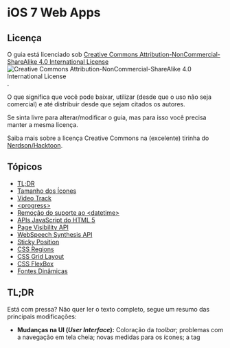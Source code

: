 # iOS 7 Web Apps

## Licença

O guia está licenciado sob [Creative Commons Attribution-NonCommercial-ShareAlike 4.0 International License](http://creativecommons.org/licenses/by-nc-sa/4.0/) ![Creative Commons Attribution-NonCommercial-ShareAlike 4.0 International License](http://i.creativecommons.org/l/by-nc-sa/4.0/88x31.png).

O que significa que você pode baixar, utilizar (desde que o uso não seja comercial) e até distribuir desde que sejam citados os autores.

Se sinta livre para alterar/modificar o guia, mas para isso você precisa manter a mesma licença.

Saiba mais sobre a licença Creative Commons na (excelente) tirinha do [Nerdson/Hacktoon](http://labs.hacktoon.com/docs/creative-commons/).

## Tópicos

 * [TL;DR](#tldr)
 * [Tamanho dos Ícones](#tamanho-dos-ícones)
 * [Video Track](#video-track)
 * [&lt;progress>](#progress)
 * [Remoção do suporte ao &lt;datetime>](#remoção-do-suporte-ao-datetime)
 * [APIs JavaScript do HTML 5](#apis-javascript-do-html-5)
 * [Page Visibility API](#page-visibility-api)
 * [WebSpeech Synthesis API](#webspeech-synthesis-api)
 * [Sticky Position](#sticky-position)
 * [CSS Regions](#css-regions)
 * [CSS Grid Layout](#css-grid-layout)
 * [CSS FlexBox](#css-flexbox)
 * [Fontes Dinâmicas](#fontes-dinâmicas)

## TL;DR

Está com pressa? Não quer ler o texto completo, segue um resumo das principais modificações:

 * **Mudanças na UI (_User Interface_):** Coloração da _toolbar_; problemas com a navegação em tela cheia; novas medidas para os ícones; a tag _<title>_ no iPhone não fica mais visível na página; possível conflito com novos gestos.
 * **Novos Dispositivos:** Nada de novo para eles, continua tudo como era para o iPhone 5.
 * **HTML 5:** video track, `<progress>`, **REMOÇÃO** do suporte a `<input type="datetime">`.
 * **HTML 5 APIs:** Page Visibility, AirPlay API, melhoramentos no canvas, **REMOÇÃO** de suporte para Shared Workers, Web Speech Synthesis API, unprefixed Web Audio e Animation Timing.
 * **CSS:** Regions, Sticky position, FlexBox, ClipPath, unprefixed Transitions e outros melhoramentos.
 * **Home Screen Webapps:** Web View Pagination, JavaScript runtime para aplicativos nativos e novas habilidades para o player de vídeo.

## Tamanho dos Ícones

Os novos ícones do iOS 7 estão 5% maiores em relação às versões anteriores, por exemplo, nos iPhones com tela Retina eles medem agora 120x120 pixels, contra os 114x114 de anteriormente.

Os ícones de sistema também adotaram o _flat design_ e agora não possuem mais o efeito de brilho presente nos iOS antigos.

Os novos tamanhos de ícones disponíveis no iOS 7 são:

 * iPhone / iPod Touch Retina: 120x120 pixels
 * iPad 2 / iPad Mini: 76x76 pixels
 * iPad Retina: 152x152 pixels

**NOTA:** Devemos nos lembrar que o iOS 7 não está disponível para nenhum iPhone que não possua _retina display_, por isso se não disponibilizarmos os novos tamanhos o aparelho carregará automaticamente o ícone relativo do iOS 6.

A tabela abaixo relaciona os tamanhos de ícones que devem ser definidos para cada versão de iPhone, iPod Touch e iPad disponíveis atualmente:

```html
<!-- non-retina iPhone pre iOS 7 -->
<link rel="apple-touch-icon" href="icon57.png" sizes="57x57">
<!-- non-retina iPad pre iOS 7 -->
<link rel="apple-touch-icon" href="icon72.png" sizes="72x72">
<!-- non-retina iPad iOS 7 -->
<link rel="apple-touch-icon" href="icon76.png" sizes="76x76">
<!-- retina iPhone pre iOS 7 -->
<link rel="apple-touch-icon" href="icon114.png" sizes="114x114">
<!-- retina iPhone iOS 7 -->
<link rel="apple-touch-icon" href="icon120.png" sizes="120x120">
<!-- retina iPad pre iOS 7 -->
<link rel="apple-touch-icon" href="icon144.png" sizes="144x144">
<!-- retina iPad iOS 7 -->
<link rel="apple-touch-icon" href="icon152.png" sizes="152x152">
```

## Video Track

O elemento `<video>` agora suporta um filho chamado `<track>` que pode ser utilizado para inserir legendas aos vídeos. Há suporte para várias linguagens e elas aparecerão em um seletor dentro do _player_ de vídeo, possibilitando ao usuário trocar as legendas ou desativá-las.

Os únicos tipos de _tracks_ suportadas são `caption` e `subtitle`, eles são definidos utilizando o atributo `kind`. Um atributo **obrigatório** é o `srclang` onde devemos definir, no padrão [ISO](http://en.wikipedia.org/wiki/ISO_639-1) qual a linguagem da legenda.

As legendas são úteis quando um usuário pode ouvir o áudio, mas não entende a linguagem. Já os _captions_ são úteis quando o usuário não pode ouvir o áudio, ele inclui informações adicionais como: _música de fundo tocando_.

```html
<video>
    <source src="video.mp4">
    <track kind="captions" src="caption-en.vtt" srclang="en">
    <track kind="subtitles" src="subtitle-rr.vtt" srclang="br">
</video>
```
## &lt;progress>

O elemento `<progress>` agora é suportado. Ele pode ser usado para criar uma barra de progresso na página baseado em dois atributos: `max` e `value`.

```html
<progress max="100" value="50">
```

## Remoção do suporte ao &lt;datetime>

Seguindo o exemplo do Chrome o Safari no iOS agora também não suporta mais o elemento `<input type="datetime">` e irá interpretá-lo como um `<input type="text">`.

## APIs JavaScript do HTML 5

Vamos começar com as notícias ruins, ainda não foram implementadas: **WebGL**, **FullScreen**, **WebRTC**, **getUserMedia** e **IndexedDB**.

As novas APIs disponíveis são:
- Page Visibility API
- XHR 2.0 full implementation
- Video tracks API (que já abordamos)
- AirPlay API
- CSS Regions API
- Melhoramentos no Canvas
- Remoção de suporte a Shared Workers
- WebSpeech Synthesis API

## Page Visibility API

Esta API é usada para detectar se a aba está ativa ou não.

> DEMO: [http://mobilexweb.com/ts/api/page.html](http://mobilexweb.com/ts/api/page.html)

## WebSpeech Synthesis API

A WebSpeech API permite que o website grve e transcreva áudio, bem como sintetizar texto utilizando as vozes internas do sistema operacional.

O Safari no iOS 7 inclui apenas a Synthesis API (texto para voz) porém não inclui a API para ouvir o áudio do microfone.

Um pequeno exemplo de como implementar a API:

```javascript
speechSynthesis.speak(new SpeechSynthesisUtterance("Hello, this is my voice on a webpage"));

//or

var speech = new SpeechSynthesisUtterance();
speech.text = "Hello";
speech.volume = 1; //0 to 1
speech.rate = 1;  //0.1 to 9
speech.pitch = 1; // 0 to 2, 1 = normal
speech.lang = "en-US";
speechSynthesis.speak(speech);
```

**NOTA:** É possível utilizar alguns eventos como `start` e `end` mas **NÃO** use um `alert` dentro destes eventos, pois se não o Safari irá travar (não me pergunte porquê). 

A `string` que será sintetizada deve ser escrita em texto plano. Nenhum outro formato é suportado no momento.

É importante lembrar que a _WebSpeech Synthesis API_ só irá funcionar após ser explícitamente ativada pelo usuário, através de um clique em um botão, por exemplo. Você não pode iniciá-la usando propriedades como o `onload`.

> DEMO (access it using an iOS device): [http://ad.ag/jmawam](http://ad.ag/jmawam)

## Sticky Position

O _sticky position_ já estava disponível desde o iOS 6.1, mas ninguém pareceu se importar muito. Ele é um híbrido entre o `position: fixed;` e o `position: static;`. 

```css
h1 {
  position: -webkit-sticky;
}
```

## CSS Regions

O [CSS Regions](http://dev.w3.org/csswg/css-regions/) é uma proposta da Adobe para criar _designs_ baseados em revistas, onde o conteúdo flui de um container para outro. o que pode ser muito útil quando estivermos desenvolvendo para o iPad.

> DEMO: [http://dev.w3.org/csswg/css-regions/](http://dev.w3.org/csswg/css-regions/)

## CSS Grid Layout

Outra especificação para o W3C, desta vez feita pela Microsoft encontra-se disponível para uso.

## CSS FlexBox

A especificação final do FlexBox chegou e foi implementada na nova versão iOS, assim podemos diminuir o uso do `float` e começarmos a usar o `-webkit-flex`.

## Fontes Dinâmicas

Fontes dinâmicas é um novo recurso disponível no iOS 7 que ajusta o tamanho, espaçamento das letras e entre linhas para melhorar a legibilidade. 

Para usar uma fonte dinâmica basta utilizar o prefixo `-apple`.

```css
h1 {
  font: -apple-system-headline1;
}
p {
  font: -apple-system-body;
}
```